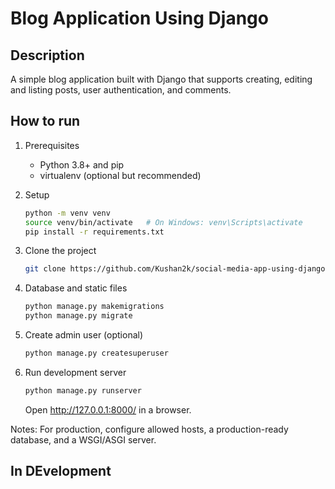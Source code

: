 # Blog Application Using Django
## Description

A simple blog application built with Django that supports creating, editing and listing posts, user authentication, and comments.

## How to run

1. Prerequisites
    - Python 3.8+ and pip
    - virtualenv (optional but recommended)

2. Setup
    ```bash
    python -m venv venv
    source venv/bin/activate   # On Windows: venv\Scripts\activate
    pip install -r requirements.txt 

    ```
3. Clone the project 

    ```bash
    git clone https://github.com/Kushan2k/social-media-app-using-django-python.git && cd <project_folder>
    ```

3. Database and static files
    ```bash
    python manage.py makemigrations
    python manage.py migrate 
    ```

4. Create admin user (optional)
    ```bash
    python manage.py createsuperuser
    ```

5. Run development server
    ```bash
    python manage.py runserver
    ```
    Open http://127.0.0.1:8000/ in a browser.

Notes: For production, configure allowed hosts, a production-ready database, and a WSGI/ASGI server.

## In DEvelopment